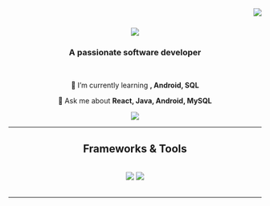 <img align="right" src="https://visitor-badge.laobi.icu/badge?page_id=salesp07.salesp07" />

<h1 align="center">
    <img src="https://readme-typing-svg.herokuapp.com/?font=Righteous&size=35&center=true&vCenter=true&width=500&height=70&duration=4000&lines=Hi+There!+👋;+I'm+Siddhesh+Somvanshi!;" />
</h1>

<h3 align="center">A passionate software developer</h3>

<br/>

<div align="center">
 
 🌱 I’m currently learning **, Android, SQL**

💬 Ask me about **React, Java, Android, MySQL**

</div>

<div align="center"> 
<!--   <a href="mailto:siddheshsomvanshi1@gmail.com" target="_blank">
    <img src="https://img.shields.io/badge/Gmail-333333?style=for-the-badge&logo=gmail&logoColor=red" />
  </a> -->
  <a href="https://www.linkedin.com/in/siddheshsomvanshi" target="_blank">
    <img src="https://img.shields.io/badge/LinkedIn-0077B5?style=for-the-badge&logo=linkedin&logoColor=white" />
  </a>
</div>

<hr/>

<h2 align="center">Frameworks & Tools</h2>
<br/>
<div align="center">
    <img src="https://skillicons.dev/icons?i=react,bootstrap,html,css,vscode,github,figma,git" />
    <img src="https://skillicons.dev/icons?i=python,javascript,java,mysql,flutter,androidstudio,sqlite" /><br>
</div>

<br/>
<hr/>
